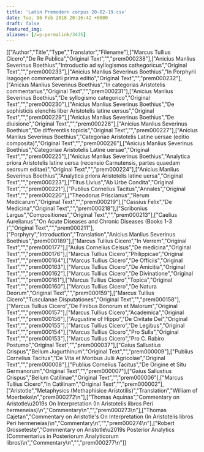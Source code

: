 ```yaml
---
title: 'Latin Premodern corpus 20-02-19.csv'
date: Tue, 06 Feb 2018 20:16:42 +0000
draft: false
featured_img: 
aliases: [/wp-permalink/3435]
---
```


<div class="entry-post">[["Author","Title","Type","Translator","Filename"],["Marcus Tullius Cicero","De Re Publica","Original Text","","prem000238"],["Anicius Manlius Severinus Boethius","Introductio ad syllogismos cathegoricus","Original Text","","prem000233"],["Anicius Manlius Severinus Boethius","In Porphyrii Isagogen commentarii prima editio","Original Text","","prem000232"],["Anicius Manlius Severinus Boethius","In categorias Aristotelis commentarius","Original Text","","prem000231"],["Anicius Manlius Severinus Boethius","De syllogismo categorico","Original Text","","prem000230"],["Anicius Manlius Severinus Boethius","De sophisticis elenchis liber Aristotelis latine uersus","Original Text","","prem000229"],["Anicius Manlius Severinus Boethius","De diuisione","Original Text","","prem000228"],["Anicius Manlius Severinus Boethius","De differentiis topicis","Original Text","","prem000227"],["Anicius Manlius Severinus Boethius","Categoriae Aristotelis Latine uersae (editio composita)","Original Text","","prem000226"],["Anicius Manlius Severinus Boethius","Categoriae Aristotelis Latine uersae","Original Text","","prem000225"],["Anicius Manlius Severinus Boethius","Analytica priora Aristotelis latine uersa (recensio Carnutensis, partes quaedam seorsum editae)","Original Text","","prem000224"],["Anicius Manlius Severinus Boethius","Analytica priora Aristotelis latine uersa","Original Text","","prem000223"],["Titus Livius","Ab Urbe Condita","Original Text","","prem000221"],["Publius Cornelius Tacitus","Annales","Original Text","","prem000220"],["Theodorus Priscianus","Rerum Medicarum","Original Text","","prem000219"],["Cassius Felix","De Medicina","Original Text","","prem000218"],["Scribonius Largus","Compositiones","Original Text","","prem000213"],["Caelius Aurelianus","On Acute Diseases and Chronic Diseases (Books 1-3 )","Original Text","","prem000211"],["Porphyry","Introduction","Translation","Anicius Manlius Severinus Boethius","prem000189"],["Marcus Tullius Cicero","In Verrem","Original Text","","prem000177"],["Aulus Cornelius Celsus","De medicina","Original Text","","prem000176"],["Marcus Tullius Cicero","Philippicae","Original Text","","prem000164"],["Marcus Tullius Cicero","De Officiis","Original Text","","prem000163"],["Marcus Tullius Cicero","De Amicitia","Original Text","","prem000162"],["Marcus Tullius Cicero","De Divinatione","Original Text","","prem000161"],["Marcus Tullius Cicero","Topica","Original Text","","prem000160"],["Marcus Tullius Cicero","De Natura Deorum","Original Text","","prem000159"],["Marcus Tullius Cicero","Tusculanae Disputationes","Original Text","","prem000158"],["Marcus Tullius Cicero","De Finibus Bonorum et Malorum","Original Text","","prem000157"],["Marcus Tullius Cicero","Academica","Original Text","","prem000156"],["Augustine of Hippo","De Civitate Dei","Original Text","","prem000155"],["Marcus Tullius Cicero","De Legibus","Original Text","","prem000154"],["Marcus Tullius Cicero","Pro Sulla","Original Text","","prem000153"],["Marcus Tullius Cicero","Pro C. Rabiro Postumo","Original Text","","prem000037"],["Gaius Sallustius Crispus","Bellum Jugurthinum","Original Text","","prem000009"],["Publius Cornelius Tacitus","De Vita et Moribus Julii Agricolae","Original Text","","prem000008"],["Publius Cornelius Tacitus","De Origine et Situ Germanorum","Original Text","","prem000007"],["Gaius Sallustius Crispus","Bellum Catilinae","Original Text","","prem000006"],["Marcus Tullius Cicero","In Catilinam","Original Text","","prem000002"],["Aristotle","Metaphysics (Methaphisice Aristotilis)","Translation","William of Moerbeke\n","prem000272\n"],["Thomas Aquinas","Commentary on Aristotle\u2019s On Interpretation (In Aristotelis libros Peri hermeneias)\n","Commentary\n","","prem000273\n"],["Thomas Cajetan","Commentary on Aristotle's On Interpretation (In Aristotelis libros Peri hermeneias)\n","Commentary\n","","prem000274\n"],["Robert Grosseteste","Commentary on Aristotle\u2019s Posterior Analytics (Commentarius in Posteriorum Analyticorum libros)\n","Commentary\n","","prem000277\n"]]</div>